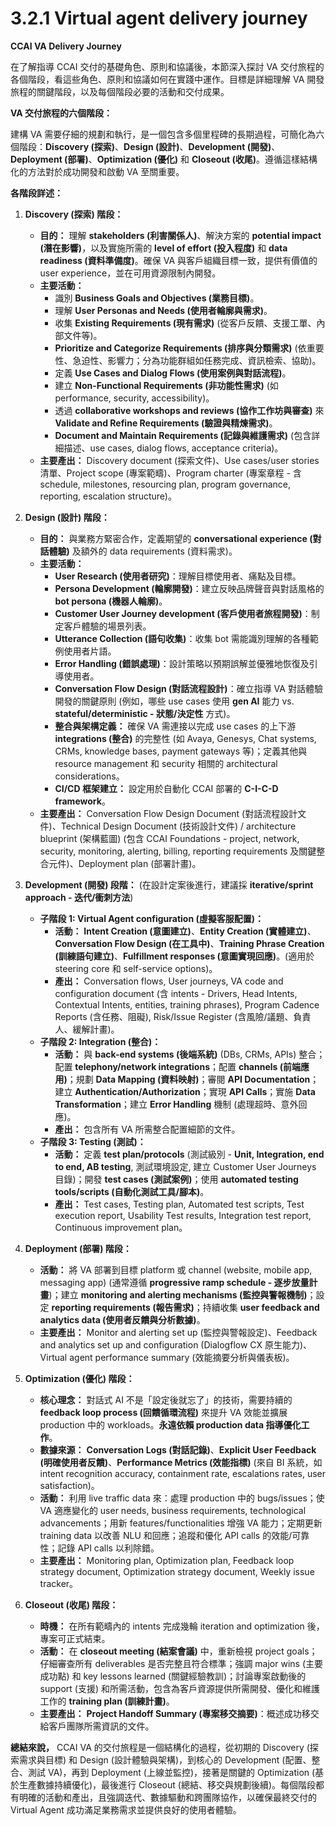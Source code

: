 # 3.2.1 Virtual agent delivery journey

**CCAI VA Delivery Journey**

在了解指導 CCAI 交付的基礎角色、原則和協議後，本節深入探討 VA 交付旅程的各個階段，看這些角色、原則和協議如何在實踐中運作。目標是詳細理解 VA 開發旅程的關鍵階段，以及每個階段必要的活動和交付成果。

**VA 交付旅程的六個階段：**

建構 VA 需要仔細的規劃和執行，是一個包含多個里程碑的長期過程，可簡化為六個階段：**Discovery (探索)**、**Design (設計)**、**Development (開發)**、**Deployment (部署)**、**Optimization (優化)** 和 **Closeout (收尾)**。遵循這樣結構化的方法對於成功開發和啟動 VA 至關重要。

**各階段詳述：**

1. **Discovery (探索) 階段：**
    
    - **目的：** 理解 **stakeholders (利害關係人)**、解決方案的 **potential impact (潛在影響)**，以及實施所需的 **level of effort (投入程度)** 和 **data readiness (資料準備度)**。確保 VA 與客戶組織目標一致，提供有價值的 user experience，並在可用資源限制內開發。
    - **主要活動：**
        - 識別 **Business Goals and Objectives (業務目標)**。
        - 理解 **User Personas and Needs (使用者輪廓與需求)**。
        - 收集 **Existing Requirements (現有需求)** (從客戶反饋、支援工單、內部文件等)。
        - **Prioritize and Categorize Requirements (排序與分類需求)** (依重要性、急迫性、影響力；分為功能群組如任務完成、資訊檢索、協助)。
        - 定義 **Use Cases and Dialog Flows (使用案例與對話流程)**。
        - 建立 **Non-Functional Requirements (非功能性需求)** (如 performance, security, accessibility)。
        - 透過 **collaborative workshops and reviews (協作工作坊與審查)** 來 **Validate and Refine Requirements (驗證與精煉需求)**。
        - **Document and Maintain Requirements (記錄與維護需求)** (包含詳細描述、use cases, dialog flows, acceptance criteria)。
    - **主要產出：** Discovery document (探索文件)、Use cases/user stories 清單、Project scope (專案範疇)、Program charter (專案章程 - 含 schedule, milestones, resourcing plan, program governance, reporting, escalation structure)。
2. **Design (設計) 階段：**
    
    - **目的：** 與業務方緊密合作，定義期望的 **conversational experience (對話體驗)** 及額外的 data requirements (資料需求)。
    - **主要活動：**
        - **User Research (使用者研究)**：理解目標使用者、痛點及目標。
        - **Persona Development (輪廓開發)**：建立反映品牌聲音與對話風格的 **bot persona (機器人輪廓)**。
        - **Customer User Journey development (客戶使用者旅程開發)**：制定客戶體驗的場景列表。
        - **Utterance Collection (語句收集)**：收集 bot 需能識別理解的各種範例使用者片語。
        - **Error Handling (錯誤處理)**：設計策略以預期誤解並優雅地恢復及引導使用者。
        - **Conversation Flow Design (對話流程設計)**：確立指導 VA 對話體驗開發的關鍵原則 (例如，哪些 use cases 使用 **gen AI** 能力 vs. **stateful/deterministic - 狀態/決定性** 方式)。
        - **整合與架構定義：** 確保 VA 需連接以完成 use cases 的上下游 **integrations (整合)** 的完整性 (如 Avaya, Genesys, Chat systems, CRMs, knowledge bases, payment gateways 等)；定義其他與 resource management 和 security 相關的 architectural considerations。
        - **CI/CD 框架建立：** 設定用於自動化 CCAI 部署的 **C-I-C-D framework**。
    - **主要產出：** Conversation Flow Design Document (對話流程設計文件)、Technical Design Document (技術設計文件) / architecture blueprint (架構藍圖) (包含 CCAI Foundations - project, network, security, monitoring, alerting, billing, reporting requirements 及關鍵整合元件)、Deployment plan (部署計畫)。
3. **Development (開發) 段階：** (在設計定案後進行，建議採 **iterative/sprint approach - 迭代/衝刺方法**)
    
    - **子階段 1: Virtual Agent configuration (虛擬客服配置)：**
        - **活動：** **Intent Creation (意圖建立)**、**Entity Creation (實體建立)**、**Conversation Flow Design (在工具中)**、**Training Phrase Creation (訓練語句建立)**、**Fulfillment responses (意圖實現回應)**。(適用於 steering core 和 self-service options)。
        - **產出：** Conversation flows, User journeys, VA code and configuration document (含 intents - Drivers, Head Intents, Contextual Intents, entities, training phrases), Program Cadence Reports (含任務、阻礙), Risk/Issue Register (含風險/議題、負責人、緩解計畫)。
    - **子階段 2: Integration (整合)：**
        - **活動：** 與 **back-end systems (後端系統)** (DBs, CRMs, APIs) 整合；配置 **telephony/network integrations**；配置 **channels (前端應用)**；規劃 **Data Mapping (資料映射)**；審閱 **API Documentation**；建立 **Authentication/Authorization**；實現 **API Calls**；實施 **Data Transformation**；建立 **Error Handling** 機制 (處理超時、意外回應)。
        - **產出：** 包含所有 VA 所需整合配置細節的文件。
    - **子階段 3: Testing (測試)：**
        - **活動：** 定義 **test plan/protocols** (測試級別 - **Unit, Integration, end to end, AB testing**, 測試環境設定, 建立 Customer User Journeys 目錄)；開發 **test cases (測試案例)**；使用 **automated testing tools/scripts (自動化測試工具/腳本)**。
        - **產出：** Test cases, Testing plan, Automated test scripts, Test execution report, Usability Test results, Integration test report, Continuous improvement plan。
4. **Deployment (部署) 階段：**
    
    - **活動：** 將 VA 部署到目標 platform 或 channel (website, mobile app, messaging app) (通常遵循 **progressive ramp schedule - 逐步放量計畫**)；建立 **monitoring and alerting mechanisms (監控與警報機制)**；設定 **reporting requirements (報告需求)**；持續收集 **user feedback and analytics data (使用者反饋與分析數據)**。
    - **主要產出：** Monitor and alerting set up (監控與警報設定)、Feedback and analytics set up and configuration (Dialogflow CX 原生能力)、Virtual agent performance summary (效能摘要分析與儀表板)。
5. **Optimization (優化) 階段：**
    
    - **核心理念：** 對話式 AI 不是「設定後就忘了」的技術，需要持續的 **feedback loop process (回饋循環流程)** 來提升 VA 效能並擴展 production 中的 workloads。**永遠依賴 production data 指導優化工作**。
    - **數據來源：** **Conversation Logs (對話記錄)**、**Explicit User Feedback (明確使用者反饋)**、**Performance Metrics (效能指標)** (來自 BI 系統，如 intent recognition accuracy, containment rate, escalations rates, user satisfaction)。
    - **活動：** 利用 live traffic data 來：處理 production 中的 bugs/issues；使 VA 適應變化的 user needs, business requirements, technological advancements；用新 features/functionalities 增強 VA 能力；定期更新 training data 以改善 NLU 和回應；追蹤和優化 API calls 的效能/可靠性；記錄 API calls 以利除錯。
    - **主要產出：** Monitoring plan, Optimization plan, Feedback loop strategy document, Optimization strategy document, Weekly issue tracker。
6. **Closeout (收尾) 階段：**
    
    - **時機：** 在所有範疇內的 intents 完成幾輪 iteration and optimization 後，專案可正式結束。
    - **活動：** 在 **closeout meeting (結案會議)** 中，重新檢視 project goals；仔細審查所有 deliverables 是否完整且符合標準；強調 major wins (主要成功點) 和 key lessons learned (關鍵經驗教訓)；討論專案啟動後的 support (支援) 和所需活動，包含為客戶資源提供所需開發、優化和維護工作的 **training plan (訓練計畫)**。
    - **主要產出：** **Project Handoff Summary (專案移交摘要)**：概述成功移交給客戶團隊所需資訊的文件。

**總結來說，** CCAI VA 的交付旅程是一個結構化的過程，從初期的 Discovery (探索需求與目標) 和 Design (設計體驗與架構)，到核心的 Development (配置、整合、測試 VA)，再到 Deployment (上線並監控)，接著是關鍵的 Optimization (基於生產數據持續優化)，最後進行 Closeout (總結、移交與規劃後續)。每個階段都有明確的活動和產出，且強調迭代、數據驅動和跨團隊協作，以確保最終交付的 Virtual Agent 成功滿足業務需求並提供良好的使用者體驗。